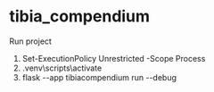 # tibia_compendium
Run project
 1. Set-ExecutionPolicy Unrestricted -Scope Process
 2. .venv\scripts\activate
 3. flask --app tibiacompendium run --debug
